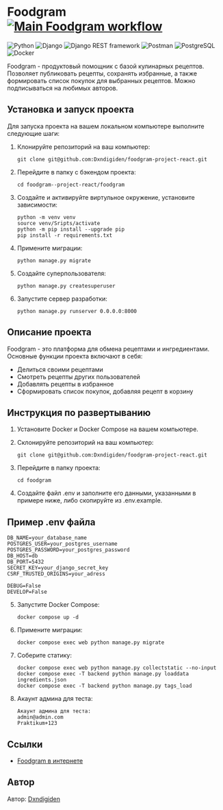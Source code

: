 # Foodgram [![Main Foodgram workflow](https://github.com/dxndigiden/foodgram-project-react/actions/workflows/main.yml/badge.svg)](https://github.com/dxndigiden/foodgram-project-react/actions/workflows/main.yml)
![Python](https://img.shields.io/badge/-Python-3776AB?style=flat&logo=python&logoColor=white)
![Django](https://img.shields.io/badge/-Django-092E20?style=flat&logo=django&logoColor=white)
![Django REST framework](https://img.shields.io/badge/-Django%20REST%20framework-ff9900?style=flat&logo=django&logoColor=white)
![Postman](https://img.shields.io/badge/-Postman-FF6C37?style=flat&logo=postman&logoColor=white)
![PostgreSQL](https://img.shields.io/badge/-PostgreSQL-336791?style=flat&logo=postgresql&logoColor=white)
![Docker](https://img.shields.io/badge/-Docker-2496ED?style=flat&logo=docker&logoColor=white)

Foodgram - продуктовый помощник с базой кулинарных рецептов. Позволяет публиковать рецепты, сохранять избранные, а также формировать список покупок для выбранных рецептов. Можно подписываться на любимых авторов.


## Установка и запуск проекта

Для запуска проекта на вашем локальном компьютере выполните следующие шаги:

1. Клонируйте репозиторий на ваш компьютер:

    ```
    git clone git@github.com:Dxndigiden/foodgram-project-react.git
    ```

2. Перейдите в папку с бэкендом проекта:

    ```
    cd foodgram--project-react/foodgram
    ```

3. Создайте и активируйте виртульное окружение, установите зависимости:

    ```
    python -m venv venv
    source venv/Sripts/activate
    python -m pip install --upgrade pip
    pip install -r requirements.txt
    ```

4. Примените миграции:

    ```
    python manage.py migrate
    ```

5. Создайте суперпользователя:

    ```
    python manage.py createsuperuser
    ```

6. Запустите сервер разработки:

    ```
    python manage.py runserver 0.0.0.0:8000
    ```


## Описание проекта

Foodgram - это платформа для обмена рецептами и ингредиентами. Основные функции проекта включают в себя:

- Делиться своими рецептами
- Смотреть рецепты других пользователей
- Добавлять рецепты в избранное
- Сформировать список покупок, добавляя рецепт в корзину

## Инструкция по развертыванию

1. Установите Docker и Docker Compose на вашем компьютере.
2. Склонируйте репозиторий на ваш компьютер:

    ```
    git clone git@github.com:Dxndigiden/foodgram-project-react.git
    ```

3. Перейдите в папку проекта:

    ```
    cd foodgram
    ```

4. Создайте файл .env и заполните его данными, указанными в примере ниже, либо скопируйте из .env.example.

## Пример .env файла

```
DB_NAME=your_database_name
POSTGRES_USER=your_postgres_username
POSTGRES_PASSWORD=your_postgres_password
DB_HOST=db
DB_PORT=5432
SECRET_KEY=your_django_secret_key
CSRF_TRUSTED_ORIGINS=your_adress

DEBUG=False
DEVELOP=False
```

5. Запустите Docker Compose:

    ```
    docker compose up -d
    ```

6. Примените миграции:

    ```
    docker compose exec web python manage.py migrate
    ```

7. Соберите статику:

    ```
    docker compose exec web python manage.py collectstatic --no-input
    docker compose exec -T backend python manage.py loaddata ingredients.json
    docker compose exec -T backend python manage.py tags_load
    ```

8. Акаунт админа для теста:
   
    ```
    Акаунт админа для теста:
    admin@admin.com
    Praktikum+123
    ```


## Ссылки

- [Foodgram в интернете](https://foodgrambydxn.ddns.net)

## Автор

Автор: [Dxndigiden](https://github.com/dxndigiden)
